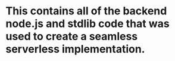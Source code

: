 # This contains all of the backend node.js and stdlib code that was used to create a seamless serverless implementation.
